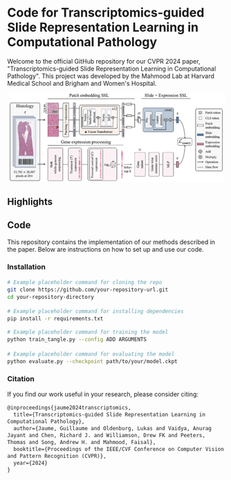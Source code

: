 # Code for Transcriptomics-guided Slide Representation Learning in Computational Pathology

Welcome to the official GitHub repository for our CVPR 2024 paper, "Transcriptomics-guided Slide Representation Learning in Computational Pathology". This project was developed by the Mahmood Lab at Harvard Medical School and Brigham and Women's Hospital. 

![Alt text for the image](support/framework.png "Optional title")

## Highlights
<!-- Bullet points of key findings, innovations, or contributions made by this work. -->

## Code
This repository contains the implementation of our methods described in the paper. Below are instructions on how to set up and use our code.

### Installation
<!-- Step-by-step instructions to set up the environment and install necessary dependencies. -->

```bash
# Example placeholder command for cloning the repo
git clone https://github.com/your-repository-url.git
cd your-repository-directory

# Example placeholder command for installing dependencies
pip install -r requirements.txt
```

<!-- Instructions on how to run the code, including preparing data, training models, and evaluating results. -->

```bash
# Example placeholder command for training the model
python train_tangle.py --config ADD ARGUMENTS

# Example placeholder command for evaluating the model
python evaluate.py --checkpoint path/to/your/model.ckpt
```

### Citation

If you find our work useful in your research, please consider citing:
```
@inproceedings{jaume2024transcriptomics,
  title={Transcriptomics-guided Slide Representation Learning in Computational Pathology},
  author={Jaume, Guillaume and Oldenburg, Lukas and Vaidya, Anurag Jayant and Chen, Richard J. and Williamson, Drew FK and Peeters, Thomas and Song, Andrew H. and Mahmood, Faisal},
  booktitle={Proceedings of the IEEE/CVF Conference on Computer Vision and Pattern Recognition (CVPR)},
  year={2024}
}
```

